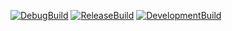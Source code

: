 [![DebugBuild](https://github.com/KobayashiTokiya/CG2/actions/workflows/main.yml/badge.svg)](https://github.com/KobayashiTokiya/CG2/actions/workflows/main.yml)
[![ReleaseBuild](https://github.com/KobayashiTokiya/CG2/actions/workflows/ReleaseBuild.yml/badge.svg)](https://github.com/KobayashiTokiya/CG2/actions/workflows/ReleaseBuild.yml)
[![DevelopmentBuild](https://github.com/KobayashiTokiya/CG2/actions/workflows/DevelopmentBuild.yml/badge.svg)](https://github.com/KobayashiTokiya/CG2/actions/workflows/DevelopmentBuild.yml)
